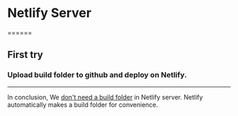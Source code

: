 # Netlify Server

======

## First try

### Upload build folder to github and deploy on Netlify.

---

In conclusion, We <u>don't need a build folder</u> in Netlify server.
Netlify automatically makes a build folder for convenience.

